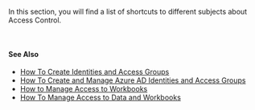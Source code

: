 In this section, you will find a list of shortcuts to different subjects about Access Control.

<br/>

#### See Also  

* [How To Create Identities and Access Groups](identities.md)
* [How To Create and Manage Azure AD Identities and Access Groups](azuread.md)
* [How to Manage Access to Workbooks](wbacess.md)
* [How To Manage Access to Data and Workbooks](dataworkbooks.md)